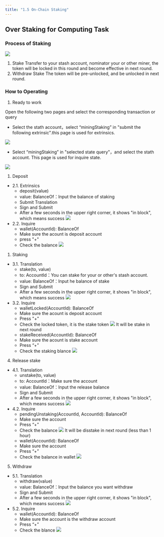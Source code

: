 ```yaml
---
title: "1.5 On-Chain Staking"
---
```


## Over Staking for Computing Task

### Process of Staking

![](/images/docs/poc3-old/1.4-1.png)

1. Stake
Transfer to your stash account, nominator your or other miner, the token will be locked in this round and become effective in next round.
2. Withdraw Stake
The token will be pre-unlocked, and be unlocked in next round.

### How to Operating

1. Ready to work

Open the following two pages and select the corresponding transaction or query

- Select the stath account，select “miningStaking” in "submit the following extrinsic".this page is used for extrinsics.

![](/images/docs/poc3-old/1.4-2.png)

- Select “miningStaking” in "selected state query"，and select the stath account. This page is used for inquire state.

![](/images/docs/poc3-old/1.4-3.png)

1. Deposit

- 2.1. Extrinsics
   - deposit(value)
   - value: BalanceOf：Input the balance of staking
   - Submit Translation
   - Sign and Submit
   - After a few seconds in the upper right corner, it shows "in block", which means success
![](/images/docs/poc3-old/1.4-4.png)
- 2.2. Inquire
   - wallet(AccountId): BalanceOf
   - Make sure the acount is deposit account
   - press "+" 
   - Check the balance
![](/images/docs/poc3-old/1.4-5.png)

1. Staking

- 3.1. Translation
   - stake(to, value)
   - to: AccountId：You can stake for your or other's stash account.
   - value: BalanceOf：Input he balance of stake 
   - Sign and Submit
   - After a few seconds in the upper right corner, it shows "in block", which means success
![](/images/docs/poc3-old/1.4-6.png)
- 3.2. Inquire
   - walletLocked(AccountId): BalanceOf
   - Make sure the acount is deposit account
   - Press "+"
   - Check the locked token, it is the stake token
![](/images/docs/poc3-old/1.4-7.png)
It will be stake in next round
   - stakeReceived(AccountId): BalanceOf
   - Make sure the acount is stake account
   - Press “+” 
   - Check the staking blance
![](/images/docs/poc3-old/1.4-8.png)

4. Release stake

- 4.1. Translation
   - unstake(to, value)
   - to: AccountId：Make sure the account
   - value: BalanceOf：Input the release balance
   - Sign and Submit
   - After a few seconds in the upper right corner, it shows "in block", which means success
![](/images/docs/poc3-old/1.4-9.png)
- 4.2. Inquire
   - pendingUnstaking(AccountId, AccountId): BalanceOf
   - Make sure the account
   - Press “+”
   - Check the balance
![](/images/docs/poc3-old/1.4-10.png)
It will be disstake in next round (less than 1 hour)
   - wallet(AccountId): BalanceOf
   - Make sure the account
   - Press “+”
   - Check the balance in wallet
![](/images/docs/poc3-old/1.4-11.png)

5. Withdraw

- 5.1. Translation
   - withdraw(value)
   - value: BalanceOf：Input the balance you want withdraw
   - Sign and Submit
   - After a few seconds in the upper right corner, it shows "in block", which means success
![](/images/docs/poc3-old/1.4-12.png)
- 5.2. Inquire
   - wallet(AccountId): BalanceOf
   - Make sure the account is the withdraw account
   - Press “+”
   - Check the blance
![](/images/docs/poc3-old/1.4-13.png)
